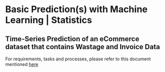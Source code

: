 # Basic Prediction(s) with Machine Learning | Statistics
## Time-Series Prediction of an eCommerce dataset that contains Wastage and Invoice Data
For requirements, tasks and processes, please refer to this document mentioned 
[here](https://packtservices-my.sharepoint.com/:w:/r/personal/achillessaxby_packt_com/_layouts/15/Doc.aspx?action=edit&sourcedoc=%7B64af594f-15b7-44ab-bab4-7e2f9b653075%7D&wdOrigin=TEAMS-WEB.teamsSdk.openFilePreview&wdExp=TEAMS-CONTROL&web=1&cid=79036744-2730-47dc-bd28-3d4b948d7030)
